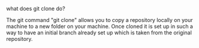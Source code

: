 what does git clone do?

The git command "git clone" allows you to copy a repository locally on your machine to a new folder on your machine. Once cloned it is set up in such a way to have an initial branch already set up which is taken from the original repository.
